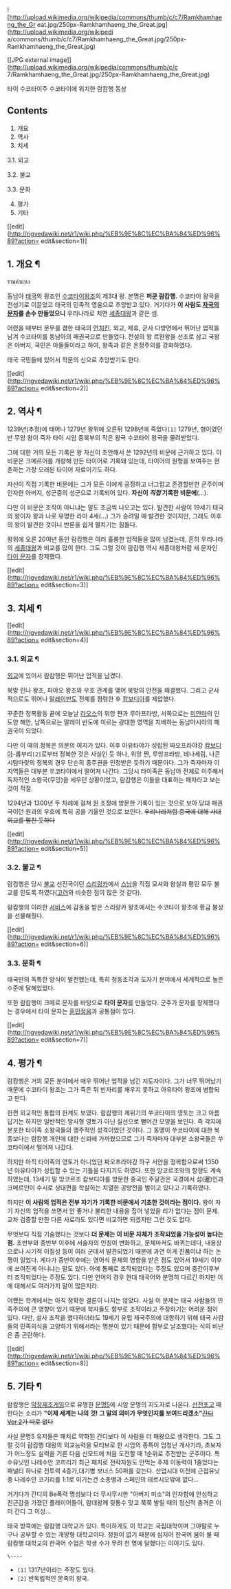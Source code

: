 ![http://upload.wikimedia.org/wikipedia/commons/thumb/c/c7/Ramkhamhaeng_the_Gr
eat.jpg/250px-Ramkhamhaeng_the_Great.jpg](http://upload.wikimedia.org/wikipedi
a/commons/thumb/c/c7/Ramkhamhaeng_the_Great.jpg/250px-
Ramkhamhaeng_the_Great.jpg)

[[JPG external image]](http://upload.wikimedia.org/wikipedia/commons/thumb/c/c
7/Ramkhamhaeng_the_Great.jpg/250px-Ramkhamhaeng_the_Great.jpg)

  
타이 수코타이주 수코타이에 위치한 람캄행 동상

## Contents

    

1. 개요 
2. 역사 
3. 치세 
    

3.1. 외교

3.2. 불교

3.3. 문화

4. 평가 
5. 기타 

[[edit](http://rigvedawiki.net/r1/wiki.php/%EB%9E%8C%EC%BA%84%ED%96%89?action=
edit&section=1)]

## 1. 개요 ¶

รามคำแหง

  

동남아 [태국](%ED%83%9C%EA%B5%AD.md)의 왕조인 [수코타이왕조](%EC%88%98%EC%BD%94%ED%83%80%EC%9D%B4%20%EC%99%95%EC%A1%B0.md)의 제3대 왕.
본명은 **퍼쿤 람캄행.** 수코타이 왕국을 전성기로 이끌었고 태국의 민족적 영웅으로 추앙받고 있다. 거기다가 **이 사람도 [자국의문자](%ED%83%9C%EA%B5%AD%20%EB%AC%B8%EC%9E%90.md)를 손수 만들었으니** 우리나라로 치면
[세종대왕](%EC%84%B8%EC%A2%85%EB%8C%80%EC%99%95.md)과 같은 셈.

  

어렸을 때부터 문무를 겸한 태국의 [먼치킨](%EB%A8%BC%EC%B9%98%ED%82%A8.md). 외교, 제휴, 군사 다방면에서
뛰어난 업적을 남겨 수코타이를 동남아의 패권국으로 만들었다. 전설의 왕 르완왕을 선조로 삼고 국왕은 아버지, 국민은 아들들이라고 하여,
왕족과 같은 온정주의를 강화하였다.

  

태국 국민들에 있어서 학문의 신으로 추앙받기도 한다.

  

[[edit](http://rigvedawiki.net/r1/wiki.php/%EB%9E%8C%EC%BA%84%ED%96%89?action=
edit&section=2)]

## 2. 역사 ¶

1239년(추정)에 태어나 1279년 왕위에 오른뒤 1298년에 죽었다`[1]` 1279년, 형이였던 반 무앙 왕이 죽자 타이 시암 중북부의
작은 왕국 수코타이 왕국을 물려받았다.

  

그에 대한 거의 모든 기록은 왕 자신이 초안해서 쓴 1292년의 비문에 근거하고 있다. 이 비문은 크메르어를 개량해 만든 타이어로 기록돼
있는데, 타이어의 원형을 보여주는 현존하는 가장 오래된 타이어 자료이기도 하다.

  

자신이 직접 기록한 비문에는 그가 모든 이에게 공정하고 너그럽고 존경할만한 군주이며 인자한 아버지, 성군중의 성군으로 기록되어 있다.
**자신이 _직접_ 기록한 비문에**(…).

  

다만 이 비문은 조작이 아니냐는 말도 조금씩 나오고는 있다. 발견한 사람이 19세기 태국의 왕이자 왕과 나로 유명한 라마 4세(...) 그가
승려일 때 발견한 것이지만, 그래도 이후의 왕이 발견한 것이니 반론을 쉽게 펼치기는 힘들다.

  

왕위에 오른 20여년 동안 람캄행은 여러 훌륭한 업적들을 많이 남겼는데, 흔히 우리나라의
[세종대왕](%EC%84%B8%EC%A2%85%EB%8C%80%EC%99%95.md)과 비교를 많이 한다. 그도 그럴 것이 람캄행 역시
세종대왕처럼 새 문자인 [타이 문자](%ED%83%80%EC%9D%B4%20%EB%AC%B8%EC%9E%90.md)를 창제했다.

  

[[edit](http://rigvedawiki.net/r1/wiki.php/%EB%9E%8C%EC%BA%84%ED%96%89?action=
edit&section=3)]

## 3. 치세 ¶

[[edit](http://rigvedawiki.net/r1/wiki.php/%EB%9E%8C%EC%BA%84%ED%96%89?action=
edit&section=4)]

### 3.1. 외교 ¶

[외교](%EC%99%B8%EA%B5%90.md)에 있어서 람캄행은 뛰어난 업적을 남겼다.

  

북방 린나 왕조, 파야오 왕조와 우호 관계를 맺어 북방의 안전을 해결했다. 그리고 군사적으로도 뛰어나 [말레이반도](%EB%A7%90%EB%A0%88%EC%9D%B4%20%EB%B0%98%EB%8F%84.md) 전체를 점령한 후
[캄보디아](%EC%BA%84%EB%B3%B4%EB%94%94%EC%95%84.md)를 제압했다.

  

꾸준한 정복활동 끝에 오늘날 [라오스](%EB%9D%BC%EC%98%A4%EC%8A%A4.md)의 위앙 쨘과 루아프라방, 서쪽으로는
[미얀마](%EB%AF%B8%EC%96%80%EB%A7%88.md)의 인도양 해안, 남쪽으로는 말레이 반도에 이르는 광대한 영역을
지배하는 동남아시아의 패권국이 되었다.

  

다만 이 때의 정복은 의문의 여지가 있다. 이후 아유타야가 성립된 짜오프라야강
[캄보디아](%EC%BA%84%EB%B3%B4%EB%94%94%EC%95%84.md)-롭부리`[2]`로부터 정복한 것은 사실인 듯
하나, 위앙 쨘, 루앙프라방, 테나세림, 나콘 시탐마랏의 정복의 경우 단순히 종주권을 인정받은 듯하기 때문이다. 그가 죽자마자 이 지역들은
대부분 쑤코타이에서 떨어져 나간다. 그당시 타이족은 동남아 전체로 이주해서 독자적인 소왕국(무앙)을 세우던 상황이었고, 람캄행은 이들을
대표하는 패자라고 보는 것이 적절.

  

1294년과 1300년 두 차례에 걸쳐 [원](%EC%9B%90.md) 조정에 방문한 기록이 있는 것으로 보아 당대 패권국이던 원과의
우호에 특히 공을 기울인 것으로 보인다. <del>우리나라처럼 중국에 대해 사대외교를 펼친 듯하다</del>

  

[[edit](http://rigvedawiki.net/r1/wiki.php/%EB%9E%8C%EC%BA%84%ED%96%89?action=
edit&section=5)]

### 3.2. 불교 ¶

람캄행은 당시 [불교](%EB%B6%88%EA%B5%90.md) 선진국이던
[스리랑카](%EC%8A%A4%EB%A6%AC%EB%9E%91%EC%B9%B4.md)에서
[스님](%EC%8A%A4%EB%8B%98.md)을 직접 모셔와 왕실과 평민 모두 불교를 믿도록
하였다([고려](%EA%B3%A0%EB%A0%A4.md)와 비슷한 점이 많은 것 같다).

  

람캄행의 이러한 [서비스](%EC%84%9C%EB%B9%84%EC%8A%A4.md)에 감동을 받은 스리랑카 왕조에서는 수코타이 왕조에
황금 불상을 선물해줬다.

  

[[edit](http://rigvedawiki.net/r1/wiki.php/%EB%9E%8C%EC%BA%84%ED%96%89?action=
edit&section=6)]

### 3.3. 문화 ¶

태국만의 독특한 양식이 발전했는데, 특히 청동조각과 도자기 분야에서 세계적으로 높은 수준에 달해있었다.

  

또한 람캄행이 크메르 문자를 바탕으로 **타이 문자**를 만들었다. 군주가 문자를 창제했다는 경우에서 타이 문자는
[훈민정음](%ED%9B%88%EB%AF%BC%EC%A0%95%EC%9D%8C.md)과 공통점이 있다.

  

[[edit](http://rigvedawiki.net/r1/wiki.php/%EB%9E%8C%EC%BA%84%ED%96%89?action=
edit&section=7)]

## 4. 평가 ¶

람캄행은 거의 모든 분야에서 매우 뛰어난 업적을 남긴 지도자이다. 그가 너무 뛰어났기 때문에 수코타이 왕조는 그가 죽은 뒤 빈자리를 채우지
못하고 아유타야 왕조에 병합되고 만다.

  

한편 외교적인 통합의 한계도 보였다. 람캄행의 제위기의 쑤코타이의 영토는 크고 아름답기는 하지만 일반적인 방사형 영토가 아닌 실선으로 뻗어간
모양을 보인다. 즉 각지에 분포한 타이족 소왕국들의 맹주적인 성격이었던 것이다. 그 동맹이 쑤코타이에 대한 복종보다는 람캄행 개인에 대한
신뢰에 가까웠으므로 그가 죽자마자 대부분 소왕국들은 쑤코타이에서 떨어져 나갔다.

  

하지만 아직 타이족의 영토가 아니었던 짜오프라야강 하구 서안을 정복함으로써 1350년 아유타야가 성립할 수 있는 기틀을 다지기도 하였다.
또한 앙코르조와의 항쟁도 계속하였는데, 13세기 말 앙코르조 캄보디아를 방문한 중국인 주달관은 국경에서 섬(暹)인과 크메르인이 수시로
상대편을 학살하는 치열한 공방전을 벌이고 있다고 기록하였다.

  

하지만 **이 사람의 업적은 전부 자기가 기록한 비문에서 기초한 것이라는 점이다.** 왕이 자기 자신의 업적을 쓰면서 안 좋거나 불리한
내용을 집어 넣었을 리가 없다는 점이 문제. 교차 검증할 만한 다른 사료라도 있다면 비교하면 되겠지만 그런 것도 없다.

  

무엇보다 직접 기술했다는 것보다 **더 문제는 이 비문 자체가 조작되었을 가능성이 높다는 점.** 초반부와 중반부 이후에 서술자의 인칭이
변화하고, 문체마저도 바뀌는데다, 내용상으로나 시기적 이질성 등이 여러 군데서 발견되었기 때문에 과연 이게 진품이냐 하는 논쟁이 일었다.
게다가 중반이후에는 영어식 문체의 영향을 받은 점도 있어서 19세기 이후에 쓰여진게 아니냐는 말도 있다. 아예 통째로 조작되었다는 주장도
있으며 중간이후부터 조작되었다는 주장도 있다. 다만 언어의 경우 현대 태국어와 분명히 다르긴 하지만 이에 대해서도 여러가지 말이 많은지라.

  

어쨌든 학계에서는 아직 정확한 결론이 나지는 않았다. 사실 이 문제는 태국 사람들의 민족주의에 큰 영향이 있기 때문에 학자들도 함부로
조작이라고 주장하기는 어려운 점이 있다. 다만, 설사 조작을 했다하더라도 19세기 유럽 제국주의에 대항하기 위해 태국 사람들의 민족의식을
고양하기 위해서라는 명분이 있기 때문에 함부로 날조했다는 식의 비난은 좀 곤란하다.

  

[[edit](http://rigvedawiki.net/r1/wiki.php/%EB%9E%8C%EC%BA%84%ED%96%89?action=
edit&section=8)]

## 5. 기타 ¶

람캄행은 [막장제조게임](%EB%A7%89%EC%9E%A5%EC%A0%9C%EC%A1%B0%20%EA%B2%8C%EC%9E%84.md)으로 유명한 [문명5](%EB%AC%B8%EB%AA%85%205.md)에 시암 문명의 지도자로 나온다.
[선전포고](%EC%84%A0%EC%A0%84%ED%8F%AC%EA%B3%A0.md) 때 한다는 소리가 **"이제 세계는 나의 것! 그
말의 의미가 무엇인지를 보여드리겠소"**<del>[간디 Ver 2](%EA%B0%84%EB%94%94%28%EB%AC%B8%EB%AA%85%20%EC%8B%9C%EB%A6%AC%EC%A6%88%29.md)가 따로 없다</del>

  

사실 문명5 유저들은 패치로 약화된 간디보다 이 사람을 더 패왕으로 생각한다. 그도 그럴 것이 람캄행 대왕의 외교능력을 모티브로 한 시암의
종특이 엄청난 개사기라, 초보자가 어느정도 실력을 기른 다음 신모드에 처음 도전할 때 1순위로 추천받는 군주이다. 특수유닛인 나레수안
코끼리가 최근 패치로 전략자원도 안먹는 주제 이동력이 1줄었다는 패널티 하나로 전투력 4증가,대기병 보너스 50퍼를 갖는다. 산업시대 이전에
근접유닛 중 나레수안 코기리를 1:1로 이기는건 소총병과 스페인의 테르시오밖에 없다...

  

거기다가 간디의 Be폭력 명성보다 더 무시무시한 "아버지 미소"의 인자함에 안심하고 친근감을 가졌던 플레이어들이, 람대왕께 뒷통수 맞고 쭉쭉
발릴 때의 정신적 충격은 이미 간디 그 이상...

  

태국 방콕에는 람캄행 대학교가 있다. 특이하게도 이 학교는 국립대학이며 그야말로 누구나 공부할 수 있는 개방형 대학교이다. 정원이 없기
때문에 심지어 한국어 붐이 불 때 람캄행 대학교의 한국어 수업은 학생 수가 무려 천 명에 달했다는 이야기도 있다.

  

`\----`

  * `[1]` 1317년이라는 주장도 있다.
  * `[2]` 반독립적인 몬족의 왕국. 

